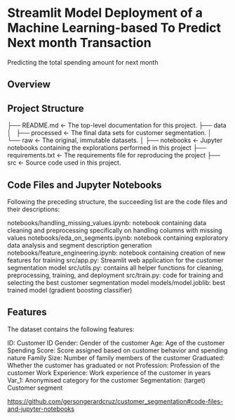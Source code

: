 # Streamlit Model Deployment of a Machine Learning-based To Predict Next month Transaction

Predicting the total spending amount for next month

## Overview


## Project Structure

├── README.md          <- The top-level documentation for this project.
├── data
│   ├── processed      <- The final data sets for customer segmentation.
│   └── raw            <- The original, immutable datasets.
│
├── notebooks          <- Jupyter notebooks containing the explorations performed in this project
├── requirements.txt   <- The requirements file for reproducing the project
├── src                <- Source code used in this project.

## Code Files and Jupyter Notebooks

Following the preceding structure, the succeeding list are the code files and their descriptions:

notebooks/handling_missing_values.ipynb: notebook containing data cleaning and preprocessing specifically on handling columns with missing values
notebooks/eda_on_segments.ipynb: notebook containing exploratory data analysis and segment description generation
notebooks/feature_engineering.ipynb: notebook containing creation of new features for training
src/app.py: Streamlit web application for the customer segmentation model
src/utils.py: contains all helper functions for cleaning, preprocessing, training, and deployment
src/train.py: code for training and selecting the best customer segmentation model
models/model.joblib: best trained model (gradient boosting classifier)

## Features
The dataset contains the following features:

ID: Customer ID
Gender: Gender of the customer
Age: Age of the customer
Spending Score: Score assigned based on customer behavior and spending nature
Family Size: Number of family members of the customer
Graduated: Whether the customer has graduated or not
Profession: Profession of the customer
Work Experience: Work experience of the customer in years
Var_1: Anonymised category for the customer
Segmentation: (target) Customer segment


https://github.com/gersongerardcruz/customer_segmentation#code-files-and-jupyter-notebooks
